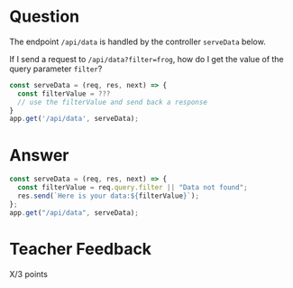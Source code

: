 # Question

The endpoint `/api/data` is handled by the controller `serveData` below.

If I send a request to `/api/data?filter=frog`, how do I get the value of the query parameter `filter`?

```js
const serveData = (req, res, next) => {
  const filterValue = ???
  // use the filterValue and send back a response
}
app.get('/api/data', serveData);
```

# Answer

```js
const serveData = (req, res, next) => {
  const filterValue = req.query.filter || "Data not found";
  res.send(`Here is your data:${filterValue}`);
};
app.get("/api/data", serveData);
```

# Teacher Feedback

X/3 points

